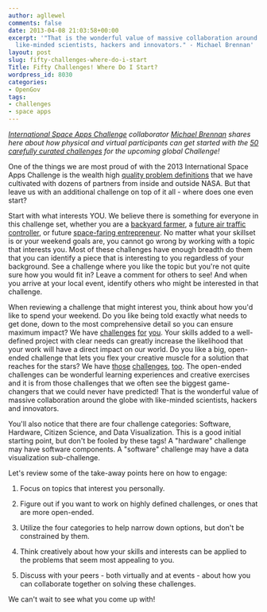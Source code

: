 ```yaml
---
author: agllewel
comments: false
date: 2013-04-08 21:03:58+00:00
excerpt: '"That is the wonderful value of massive collaboration around the globe with
  like-minded scientists, hackers and innovators." - Michael Brennan'
layout: post
slug: fifty-challenges-where-do-i-start
Title: Fifty Challenges! Where Do I Start?
wordpress_id: 8030
categories:
- OpenGov
tags:
- challenges
- space apps
---
```


_[International Space Apps Challenge](http://spaceappschallenge.org/) collaborator [Michael Brennan](https://twitter.com/brennan_mike) shares here about how physical and virtual participants can get started with the [50 carefully curated challenges](http://spaceappschallenge.org/challenges/) for the upcoming global Challenge!_

One of the things we are most proud of with the 2013 International Space Apps Challenge is the wealth high [quality problem definitions](http://spaceappschallenge.org/challenges/) that we have cultivated with dozens of partners from inside and outside NASA. But that leave us with an additional challenge on top of it all - where does one even start?

Start with what interests YOU. We believe there is something for everyone in this challenge set, whether you are a [backyard farmer](http://spaceappschallenge.org/challenge/backyard-poultry-farmer), a [future air traffic controller](http://spaceappschallenge.org/challenge/no-delays-air-traffic-management), or future [space-faring entrepreneur](http://spaceappschallenge.org/challenge/affordable-rapid-bootstrapping-of-space-industry). No matter what your skillset is or your weekend goals are, you cannot go wrong by working with a topic that interests you. Most of these challenges have enough breadth do them that you can identify a piece that is interesting to you regardless of your background. See a challenge where you like the topic but you're not quite sure how you would fit in? Leave a comment for others to see! And when you arrive at your local event, identify others who might be interested in that challenge.

When reviewing a challenge that might interest you, think about how you'd like to spend your weekend. Do you like being told exactly what needs to get done, down to the most comprehensive detail so you can ensure maximum impact? We have [challenges](http://spaceappschallenge.org/challenge/earth-from-space/) [for](http://spaceappschallenge.org/challenge/scistarter-citizen-science/) [you](http://spaceappschallenge.org/challenge/soil-testing-kit/). Your skills added to a well-defined project with clear needs can greatly increase the likelihood that your work will have a direct impact on our world. Do you like a big, open-ended challenge that lets you flex your creative muscle for a solution that reaches for the stars? We have [those](http://spaceappschallenge.org/challenge/space-station-benefits-to-humanity/) [challenges](http://spaceappschallenge.org/challenge/why-we-explore/), [too](http://spaceappschallenge.org/challenge/we-love-data/). The open-ended challenges can be wonderful learning experiences and creative exercises and it is from those challenges that we often see the biggest game-changers that we could never have predicted! That is the wonderful value of massive collaboration around the globe with like-minded scientists, hackers and innovators.

You'll also notice that there are four challenge categories: Software, Hardware, Citizen Science, and Data Visualization. This is a good initial starting point, but don't be fooled by these tags! A "hardware" challenge may have software components. A "software" challenge may have a data visualization sub-challenge.

Let's review some of the take-away points here on how to engage:



	
  1. Focus on topics that interest you personally.

	
  2. Figure out if you want to work on highly defined challenges, or ones that are more open-ended.

	
  3. Utilize the four categories to help narrow down options, but don't be constrained by them.

	
  4. Think creatively about how your skills and interests can be applied to the problems that seem most appealing to you.

	
  5. Discuss with your peers - both virtually and at events - about how you can collaborate together on solving these challenges.


We can't wait to see what you come up with!

